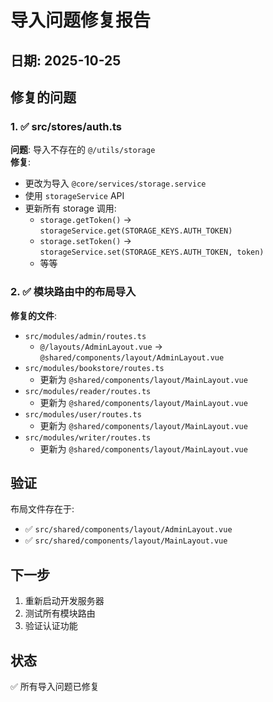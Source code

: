 # 导入问题修复报告

## 日期: 2025-10-25

## 修复的问题

### 1. ✅ src/stores/auth.ts
**问题**: 导入不存在的 `@/utils/storage`  
**修复**: 
- 更改为导入 `@core/services/storage.service`
- 使用 `storageService` API
- 更新所有 storage 调用:
  - `storage.getToken()` → `storageService.get(STORAGE_KEYS.AUTH_TOKEN)`
  - `storage.setToken()` → `storageService.set(STORAGE_KEYS.AUTH_TOKEN, token)`
  - 等等

### 2. ✅ 模块路由中的布局导入

**修复的文件**:
- `src/modules/admin/routes.ts`
  - `@/layouts/AdminLayout.vue` → `@shared/components/layout/AdminLayout.vue`
- `src/modules/bookstore/routes.ts`
  - 更新为 `@shared/components/layout/MainLayout.vue`
- `src/modules/reader/routes.ts`
  - 更新为 `@shared/components/layout/MainLayout.vue`
- `src/modules/user/routes.ts`
  - 更新为 `@shared/components/layout/MainLayout.vue`
- `src/modules/writer/routes.ts`
  - 更新为 `@shared/components/layout/MainLayout.vue`

## 验证

布局文件存在于:
- ✅ `src/shared/components/layout/AdminLayout.vue`
- ✅ `src/shared/components/layout/MainLayout.vue`

## 下一步

1. 重新启动开发服务器
2. 测试所有模块路由
3. 验证认证功能

## 状态

✅ 所有导入问题已修复


